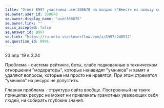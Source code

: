```yaml
---
title: "Ответ 8997 участника user308670 на вопрос \"Вместе на пользу сообщества...\""
se.owner.user_id: 308670
se.owner.display_name: "user308670"
se.owner.link: ""
se.is_accepted: false
se.answer_id: 8997
se.link: "https://ru.meta.stackoverflow.com/a/8997/240512"
se.question_id: 8991
---
```


23 апр '19 в 3:24

 Проблема - система рейтинга, боты, слабо подкованные в техническом
 отноршении "модераторы", которые ненавидят "умников" и хамят и удаляют
 вопросы, которые им просто не нравятся. При этом стремятся "умников"
 на ресурс не допустить.
 
 Главная проблема - структура сайта вообще. Построенный на таких
 принципах ресурс не может ни привлекать грамотных уважающих себя
 людей, ни собирать глубокие знания.